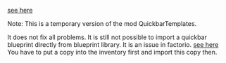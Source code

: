 [see here](https://mods.factorio.com/mod/QuickbarTemplates)

Note: 
This is a temporary version of the mod QuickbarTemplates.
	
It does not fix all problems. 
It is still not possible to import a quickbar blueprint directly from blueprint library. 
It is an issue in factorio.
[see here](https://forums.factorio.com/viewtopic.php?f=7&t=88199)
You have to put a copy into the inventory first and import this copy then.
